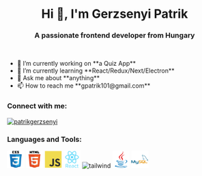 <h1 align="center">Hi 👋, I'm Gerzsenyi Patrik</h1>
<h3 align="center">A passionate frontend developer from Hungary</h3>
<br>
<ul>
  <li>🔭 I’m currently working on **a Quiz App**</li>
  <li>🌱 I’m currently learning **React/Redux/Next/Electron**</li>
  <li>💬 Ask me about **anything**</li>
  <li>📫 How to reach me **gpatrik101@gmail.com**</li>
</ul>
<h3 align="left">Connect with me:</h3>
<p align="left">
<a href="https://linkedin.com/in/patrikgerzsenyi" target="blank"><img align="center" src="https://raw.githubusercontent.com/rahuldkjain/github-profile-readme-generator/master/src/images/icons/Social/linked-in-alt.svg" alt="patrikgerzsenyi" height="30" width="40" /></a>
</p>
<h3 align="left">Languages and Tools:</h3>
<p align="left">
  <img src="https://raw.githubusercontent.com/devicons/devicon/master/icons/css3/css3-original-wordmark.svg" alt="css3" width="40" height="40"/> 
  <img src="https://raw.githubusercontent.com/devicons/devicon/master/icons/html5/html5-original-wordmark.svg" alt="html5" width="40" height="40"/> 
  <img src="https://raw.githubusercontent.com/devicons/devicon/master/icons/javascript/javascript-original.svg" alt="javascript" width="40" height="40"/>
  <img src="https://raw.githubusercontent.com/devicons/devicon/master/icons/react/react-original-wordmark.svg" alt="react" width="40" height="40"/> 
  <img src="https://www.vectorlogo.zone/logos/tailwindcss/tailwindcss-icon.svg" alt="tailwind" width="40" height="40"/> 
  <img src="https://raw.githubusercontent.com/devicons/devicon/master/icons/java/java-original.svg" alt="java" width="40" height="40"/> 
  <img src="https://raw.githubusercontent.com/devicons/devicon/master/icons/mysql/mysql-original-wordmark.svg" alt="mysql" width="40" height="40"/>
</p>

